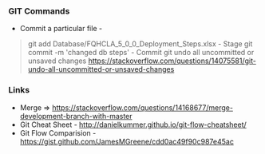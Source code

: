 ### GIT Commands
* Commit a particular file - 
> git add Database/FQHCLA_5_0_0_Deployment_Steps.xlsx - Stage
> git commit -m 'changed db steps' - Commit
> git undo all uncommitted or unsaved changes
https://stackoverflow.com/questions/14075581/git-undo-all-uncommitted-or-unsaved-changes

### Links
* Merge => https://stackoverflow.com/questions/14168677/merge-development-branch-with-master
* Git Cheat Sheet - http://danielkummer.github.io/git-flow-cheatsheet/
* Git Flow Comparision - https://gist.github.com/JamesMGreene/cdd0ac49f90c987e45ac
